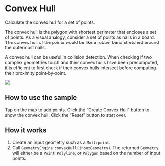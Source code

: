 # Convex Hull

Calculate the convex hull for a set of points.

The convex hull is the polygon with shortest perimeter that encloses a
set of points. As a visual analogy, consider a set of points as nails in
a board. The convex hull of the points would be like a rubber band
stretched around the outermost nails.

A convex hull can be useful in collision detection. When checking if two
complex geometries touch and their convex hulls have been precomputed,
it is efficient to first check if their convex hulls intersect before
computing their proximity point-by-point.

![](ConvexHull.png)

## How to use the sample

Tap on the map to add points. Click the “Create Convex Hull” button to
show the convex hull. Click the “Reset” button to start over.

## How it works

1.  Create an input geometry such as a `Multipoint`.
2.  Call `GeometryEngine.convexHull(inputGeometry)`. The returned
    `Geometry` will either be a `Point`, `Polyline`, or `Polygon` based
    on the number of input points.
